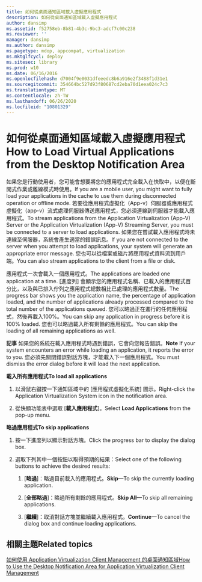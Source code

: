 ```yaml
---
title: 如何從桌面通知區域載入虛擬應用程式
description: 如何從桌面通知區域載入虛擬應用程式
author: dansimp
ms.assetid: f52758eb-8b81-4b3c-9bc3-adcf7c00c238
ms.reviewer: ''
manager: dansimp
ms.author: dansimp
ms.pagetype: mdop, appcompat, virtualization
ms.mktglfcycl: deploy
ms.sitesec: library
ms.prod: w10
ms.date: 06/16/2016
ms.openlocfilehash: d7004f9e0031dfeeedc8b6a916e2f3488f1d31e1
ms.sourcegitcommit: 354664bc527d93f80687cd2eba70d1eea024c7c3
ms.translationtype: MT
ms.contentlocale: zh-TW
ms.lasthandoff: 06/26/2020
ms.locfileid: "10801329"
---
```

# <span data-ttu-id="b5594-103">如何從桌面通知區域載入虛擬應用程式</span><span class="sxs-lookup"><span data-stu-id="b5594-103">How to Load Virtual Applications from the Desktop Notification Area</span></span>


<span data-ttu-id="b5594-104">如果您是行動使用者，您可能會想要將您的應用程式完全載入在快取中，以便在斷開式作業或離線模式時使用。</span><span class="sxs-lookup"><span data-stu-id="b5594-104">If you are a mobile user, you might want to fully load your applications in the cache to use them during disconnected operation or offline mode.</span></span> <span data-ttu-id="b5594-105">若要從應用程式虛擬化（App-v）伺服器或應用程式虛擬化（app-v）流式處理伺服器傳送應用程式，您必須連線到伺服器才能載入應用程式。</span><span class="sxs-lookup"><span data-stu-id="b5594-105">To stream applications from the Application Virtualization (App-V) Server or the Application Virtualization (App-V) Streaming Server, you must be connected to a server to load applications.</span></span> <span data-ttu-id="b5594-106">如果您在嘗試載入應用程式時未連線至伺服器，系統會產生適當的錯誤訊息。</span><span class="sxs-lookup"><span data-stu-id="b5594-106">If you are not connected to the server when you attempt to load applications, your system will generate an appropriate error message.</span></span> <span data-ttu-id="b5594-107">您也可以從檔案或磁片將應用程式資料流到用戶端。</span><span class="sxs-lookup"><span data-stu-id="b5594-107">You can also stream applications to the client from a file or disk.</span></span>

<span data-ttu-id="b5594-108">應用程式一次會載入一個應用程式。</span><span class="sxs-lookup"><span data-stu-id="b5594-108">The applications are loaded one application at a time.</span></span> <span data-ttu-id="b5594-109">[進度列] 會顯示您的應用程式名稱、已載入的應用程式百分比，以及與已排入佇列之應用程式總數相比已處理的應用程式數量。</span><span class="sxs-lookup"><span data-stu-id="b5594-109">The progress bar shows you the application name, the percentage of application loaded, and the number of applications already processed compared to the total number of the applications queued.</span></span> <span data-ttu-id="b5594-110">您可以略過正在進行的任何應用程式，然後再載入100%。</span><span class="sxs-lookup"><span data-stu-id="b5594-110">You can skip any application in progress before it is 100% loaded.</span></span> <span data-ttu-id="b5594-111">您也可以略過載入所有剩餘的應用程式。</span><span class="sxs-lookup"><span data-stu-id="b5594-111">You can skip the loading of all remaining applications as well.</span></span>

<span data-ttu-id="b5594-112">**記事** 如果您的系統在載入應用程式時遇到錯誤，它會向您報告錯誤。</span><span class="sxs-lookup"><span data-stu-id="b5594-112">**Note** If your system encounters an error while loading an application, it reports the error to you.</span></span> <span data-ttu-id="b5594-113">您必須先關閉錯誤對話方塊，才能載入下一個應用程式。</span><span class="sxs-lookup"><span data-stu-id="b5594-113">You must dismiss the error dialog before it will load the next application.</span></span>

 

**<span data-ttu-id="b5594-114">載入所有應用程式</span><span class="sxs-lookup"><span data-stu-id="b5594-114">To load all applications</span></span>**

1.  <span data-ttu-id="b5594-115">以滑鼠右鍵按一下通知區域中的 [應用程式虛擬化系統] 圖示。</span><span class="sxs-lookup"><span data-stu-id="b5594-115">Right-click the Application Virtualization System icon in the notification area.</span></span>

2.  <span data-ttu-id="b5594-116">從快顯功能表中選取 [**載入應用程式**]。</span><span class="sxs-lookup"><span data-stu-id="b5594-116">Select **Load Applications** from the pop-up menu.</span></span>

**<span data-ttu-id="b5594-117">略過應用程式</span><span class="sxs-lookup"><span data-stu-id="b5594-117">To skip applications</span></span>**

1.  <span data-ttu-id="b5594-118">按一下進度列以顯示對話方塊。</span><span class="sxs-lookup"><span data-stu-id="b5594-118">Click the progress bar to display the dialog box.</span></span>

2.  <span data-ttu-id="b5594-119">選取下列其中一個按鈕以取得預期的結果：</span><span class="sxs-lookup"><span data-stu-id="b5594-119">Select one of the following buttons to achieve the desired results:</span></span>

    1.  <span data-ttu-id="b5594-120">[**略過**]：略過目前載入的應用程式。</span><span class="sxs-lookup"><span data-stu-id="b5594-120">**Skip**—To skip the currently loading application.</span></span>

    2.  <span data-ttu-id="b5594-121">[**全部略過**]：略過所有剩餘的應用程式。</span><span class="sxs-lookup"><span data-stu-id="b5594-121">**Skip All**—To skip all remaining applications.</span></span>

    3.  <span data-ttu-id="b5594-122">[**繼續**]：取消對話方塊並繼續載入應用程式。</span><span class="sxs-lookup"><span data-stu-id="b5594-122">**Continue**—To cancel the dialog box and continue loading applications.</span></span>

## <span data-ttu-id="b5594-123">相關主題</span><span class="sxs-lookup"><span data-stu-id="b5594-123">Related topics</span></span>


[<span data-ttu-id="b5594-124">如何使用 Application Virtualization Client Management 的桌面通知區域</span><span class="sxs-lookup"><span data-stu-id="b5594-124">How to Use the Desktop Notification Area for Application Virtualization Client Management</span></span>](how-to-use-the-desktop-notification-area-for-application-virtualization-client-management.md)

 

 





